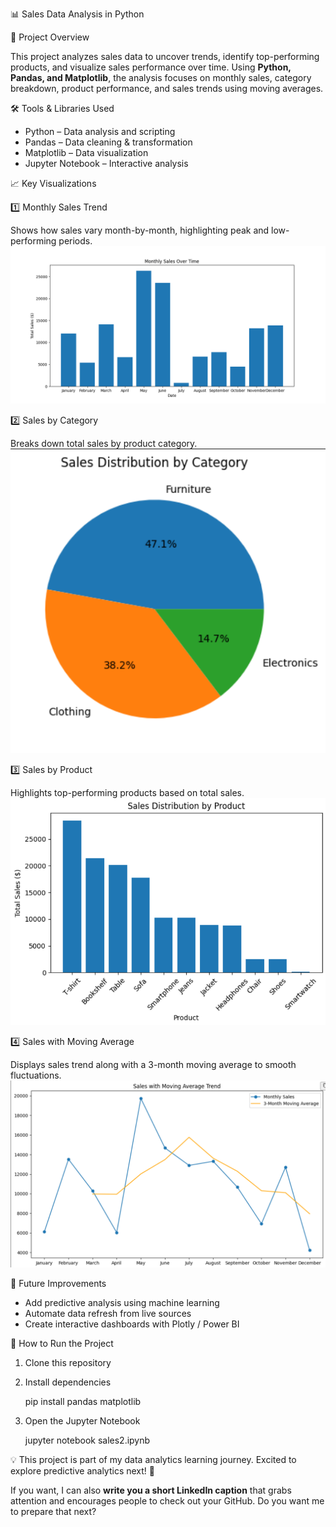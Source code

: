 📊 Sales Data Analysis in Python

📌 Project Overview

This project analyzes sales data to uncover trends, identify top-performing products, and visualize sales performance over time.
Using **Python, Pandas, and Matplotlib**, the analysis focuses on monthly sales, category breakdown, product performance, and sales trends using moving averages.

 🛠 Tools & Libraries Used

* Python – Data analysis and scripting
* Pandas – Data cleaning & transformation
* Matplotlib – Data visualization
* Jupyter Notebook – Interactive analysis

 
📈 Key Visualizations

1️⃣ Monthly Sales Trend

Shows how sales vary month-by-month, highlighting peak and low-performing periods.
![Monthly Sales](monthly_sales.png)

2️⃣ Sales by Category

Breaks down total sales by product category.
![Sales by Category](sales_by_category.png)

3️⃣ Sales by Product

Highlights top-performing products based on total sales.
![Sales by Product](sales_by_product.png)

4️⃣ Sales with Moving Average

Displays sales trend along with a 3-month moving average to smooth fluctuations.
![Sales with Moving Average](sales_with_moving_average.png)

🚀 Future Improvements

* Add predictive analysis using machine learning
* Automate data refresh from live sources
* Create interactive dashboards with Plotly / Power BI

📂 How to Run the Project

1. Clone this repository


2. Install dependencies

   pip install pandas matplotlib
   
3. Open the Jupyter Notebook
   
   jupyter notebook sales2.ipynb
   

💡 This project is part of my data analytics learning journey. Excited to explore predictive analytics next! 🚀


If you want, I can also **write you a short LinkedIn caption** that grabs attention and encourages people to check out your GitHub.
Do you want me to prepare that next?
